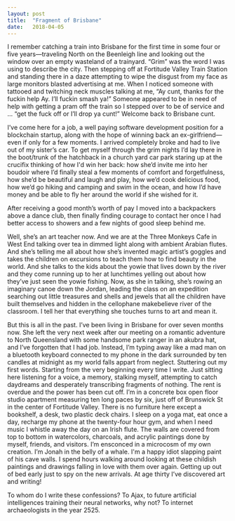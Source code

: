 ```yaml
---
layout: post
title:  "Fragment of Brisbane"
date:   2018-04-05
---
```


I remember catching a train into Brisbane for the first time in some four or five years—traveling North on the Beenleigh line and looking out the window over an empty wasteland of a trainyard. “Grim” was the word I was using to describe the city. Then stepping off at Fortitude Valley Train Station and standing there in a daze attempting to wipe the disgust from my face as large monitors blasted advertising at me. When I noticed someone with tattooed and twitching neck muscles talking at me, “Ay cunt, thanks for the fuckin help Ay. I’ll fuckin smash ya!” Someone appeared to be in need of help with getting a pram off the train so I stepped over to be of service and … “get the fuck off or I’ll drop ya cunt!” Welcome back to Brisbane cunt. 

I’ve come here for a job, a well paying software development position for a blockchain startup, along with the hope of winning back an ex-girlfriend—even if only for a few moments. I arrived completely broke and had to live out of my sister’s car. To get myself through the grim nights I’d lay there in the boot/trunk of the hatchback in a church yard car park staring up at the crucifix thinking of how I'd win her back: how she’d invite me into her boudoir where I’d finally steal a few moments of comfort and forgetfulness, how she’d be beautiful and laugh and play, how we’d cook delicious food, how we’d go hiking and camping and swim in the ocean, and how I’d have money and be able to fly her around the world if she wished for it. 

After receiving a good month’s worth of pay I moved into a backpackers above a dance club, then finally finding courage to contact her once I had better access to showers and a few nights of good sleep behind me.

Well, she’s an art teacher now. And we are at the Three Monkeys Cafe in West End talking over tea in dimmed light along with ambient Arabian flutes. And she’s telling me all about how she’s invented magic artist’s goggles and takes the children on excursions to teach them how to find beauty in the world. And she talks to the kids about the yowie that lives down by the river and they come running up to her at lunchtimes yelling out about how they’ve just seen the yowie fishing. Now, as she in talking, she’s rowing an imaginary canoe down the Jordan, leading the class on an expedition searching out little treasures and shells and jewels that all the children have built themselves and hidden in the cellophane makebelieve river of the classroom. I tell her that everything she touches turns to art and mean it.

But this is all in the past. I’ve been living in Brisbane for over seven months now. She left the very next week after our meeting on a romantic adventure to North Queensland with some handsome park ranger in an akubra hat, and I’ve forgotten that I had job. Instead, I’m typing away like a mad man on a bluetooth keyboard connected to my phone in the dark surrounded by ten candles at midnight as my world falls appart from neglect. Stuttering out my first words. Starting from the very beginning every time I write. Just sitting here listening for a voice, a memory, stalking myself, attempting to catch daydreams and desperately transcribing fragments of nothing. The rent is overdue and the power has been cut off. I’m in a concrete box open floor studio apartment measuring ten long paces by six, just off of Brunswick St in the center of Fortitude Valley. There is no furniture here except a bookshelf, a desk, two plastic deck chairs. I sleep on a yoga mat, eat once a day, recharge my phone at the twenty-four hour gym, and when I need music I whistle away the day on an Irish flute. The walls are covered from top to bottom in watercolors, charcoals, and acrylic paintings done by myself, friends, and visitors. I’m ensconced in a microcosm of my own creation. I’m Jonah in the belly of a whale. I'm a happy idiot slapping paint of his cave walls. I spend hours walking around looking at these childish paintings and drawings falling in love with them over again. Getting up out of bed early just to spy on the new arrivals. At age thirty I’ve discovered art and writing!

To whom do I write these confessions? To Ajax, to future artificial intelligences training their neural networks, why not? To internet archaeologists in the year 2525.

